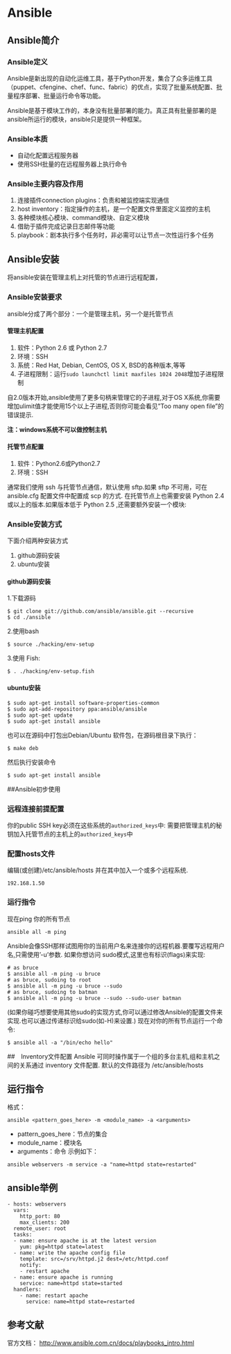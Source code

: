 # Ansible

## Ansible简介

### Ansible定义
Ansible是新出现的自动化运维工具，基于Python开发，集合了众多运维工具（puppet、cfengine、chef、func、fabric）的优点，实现了批量系统配置、批量程序部署、批量运行命令等功能。

Ansible是基于模块工作的，本身没有批量部署的能力。真正具有批量部署的是ansible所运行的模块，ansible只是提供一种框架。

### Ansible本质
- 自动化配置远程服务器
- 使用SSH批量的在远程服务器上执行命令

### Ansible主要内容及作用
1. 连接插件connection plugins：负责和被监控端实现通信
2. host inventory：指定操作的主机，是一个配置文件里面定义监控的主机
3. 各种模块核心模块、command模块、自定义模块
4. 借助于插件完成记录日志邮件等功能
5. playbook：剧本执行多个任务时，非必需可以让节点一次性运行多个任务

## Ansible安装
将ansible安装在管理主机上对托管的节点进行远程配置，

### Ansible安装要求
ansible分成了两个部分：一个是管理主机，另一个是托管节点

#### 管理主机配置
1. 软件：Python 2.6 或 Python 2.7
2. 环境：SSH
2. 系统：Red Hat, Debian, CentOS, OS X, BSD的各种版本,等等
3. 子进程限制：运行`sudo launchctl limit maxfiles 1024 2048`增加子进程限制

自2.0版本开始,ansible使用了更多句柄来管理它的子进程,对于OS X系统,你需要增加ulimit值才能使用15个以上子进程,否则你可能会看见”Too many open file”的错误提示.

**注：windows系统不可以做控制主机**

#### 托管节点配置
1. 软件：Python2.6或Python2.7
2. 环境：SSH

通常我们使用 ssh 与托管节点通信，默认使用 sftp.如果 sftp 不可用，可在 ansible.cfg 配置文件中配置成 scp 的方式. 在托管节点上也需要安装 Python 2.4 或以上的版本.如果版本低于 Python 2.5 ,还需要额外安装一个模块:

### Ansible安装方式
下面介绍两种安装方式

1. github源码安装
2. ubuntu安装

#### github源码安装
1.下载源码
```
$ git clone git://github.com/ansible/ansible.git --recursive
$ cd ./ansible
```
2.使用bash
```
$ source ./hacking/env-setup
```
3.使用 Fish:
```
$ . ./hacking/env-setup.fish
```

#### ubuntu安装
```
$ sudo apt-get install software-properties-common
$ sudo apt-add-repository ppa:ansible/ansible
$ sudo apt-get update
$ sudo apt-get install ansible
```
也可以在源码中打包出Debian/Ubuntu 软件包，在源码根目录下执行：
```
$ make deb
```
然后执行安装命令
```
$ sudo apt-get install ansible
```

##Ansible初步使用

### 远程连接前提配置
你的public SSH key必须在这些系统的`authorized_keys`中:
需要把管理主机的秘钥加入托管节点的主机上的`authorized_keys`中

### 配置hosts文件
编辑(或创建)/etc/ansible/hosts 并在其中加入一个或多个远程系统.
```
192.168.1.50
```

### 运行指令
现在ping 你的所有节点
```
ansible all -m ping
```

Ansible会像SSH那样试图用你的当前用户名来连接你的远程机器.要覆写远程用户名,只需使用’-u’参数. 如果你想访问 sudo模式,这里也有标识(flags)来实现:
```
# as bruce
$ ansible all -m ping -u bruce
# as bruce, sudoing to root
$ ansible all -m ping -u bruce --sudo
# as bruce, sudoing to batman
$ ansible all -m ping -u bruce --sudo --sudo-user batman
```

(如果你碰巧想要使用其他sudo的实现方式,你可以通过修改Ansible的配置文件来实现.也可以通过传递标识给sudo(如-H)来设置.) 现在对你的所有节点运行一个命令:
```
$ ansible all -a "/bin/echo hello"
```

##　Inventory文件配置
Ansible 可同时操作属于一个组的多台主机,组和主机之间的关系通过 inventory 文件配置. 默认的文件路径为 /etc/ansible/hosts

## 运行指令

格式：
```
ansible <pattern_goes_here> -m <module_name> -a <arguments>
```
- pattern_goes_here：节点的集合
- module_name：模块名
- arguments：命令
示例如下：
```
ansible webservers -m service -a "name=httpd state=restarted"
```

## ansible举例

```
- hosts: webservers
  vars:
    http_port: 80
    max_clients: 200
  remote_user: root
  tasks:
  - name: ensure apache is at the latest version
    yum: pkg=httpd state=latest
  - name: write the apache config file
    template: src=/srv/httpd.j2 dest=/etc/httpd.conf
    notify:
    - restart apache
  - name: ensure apache is running
    service: name=httpd state=started
  handlers:
    - name: restart apache
      service: name=httpd state=restarted
```



## 参考文献
官方文档：
http://www.ansible.com.cn/docs/playbooks_intro.html









